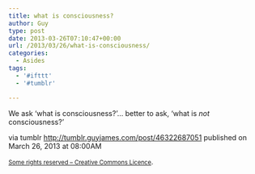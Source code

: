 ```yaml
---
title: what is consciousness?
author: Guy
type: post
date: 2013-03-26T07:10:47+00:00
url: /2013/03/26/what-is-consciousness/
categories:
  - Asides
tags:
  - '#ifttt'
  - '#tumblr'

---
```

We ask &#8216;what is consciousness?&#8217;&#8230; better to ask, &#8216;what is _not_ consciousness?&#8217;

via tumblr http://tumblr.guyjames.com/post/46322687051 published on March 26, 2013 at 08:00AM

<small><a href="https://creativecommons.org/licenses/by-nc/3.0/" target="_blank">Some rights reserved &#8211; Creative Commons Licence</a></small>.